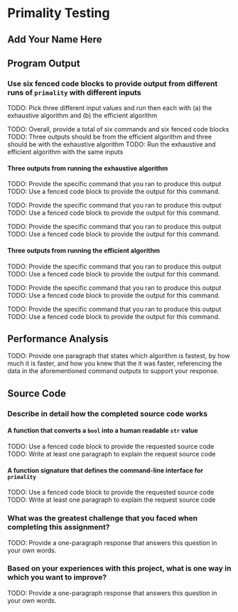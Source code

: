 # Primality Testing

## Add Your Name Here

## Program Output

### Use six fenced code blocks to provide output from different runs of `primality` with different inputs

TODO: Pick three different input values and run then each with
(a) the exhaustive algorithm
and
(b) the efficient algorithm

TODO: Overall, provide a total of six commands and six fenced code blocks
TODO: Three outputs should be from the efficient algorithm and three should be with the exhaustive algorithm
TODO: Run the exhaustive and efficient algorithm with the same inputs

#### Three outputs from running the exhaustive algorithm

TODO: Provide the specific command that you ran to produce this output
TODO: Use a fenced code block to provide the output for this command.

TODO: Provide the specific command that you ran to produce this output
TODO: Use a fenced code block to provide the output for this command.

TODO: Provide the specific command that you ran to produce this output
TODO: Use a fenced code block to provide the output for this command.

#### Three outputs from running the efficient algorithm

TODO: Provide the specific command that you ran to produce this output
TODO: Use a fenced code block to provide the output for this command.

TODO: Provide the specific command that you ran to produce this output
TODO: Use a fenced code block to provide the output for this command.

TODO: Provide the specific command that you ran to produce this output
TODO: Use a fenced code block to provide the output for this command.

## Performance Analysis

TODO: Provide one paragraph that states which algorithm is fastest, by how much
it is faster, and how you knew that the it was faster, referencing the data in
the aforementioned command outputs to support your response.

## Source Code

### Describe in detail how the completed source code works

#### A function that converts a `bool` into a human readable `str` value

TODO: Use a fenced code block to provide the requested source code
TODO: Write at least one paragraph to explain the request source code

#### A function signature that defines the command-line interface for `primality`

TODO: Use a fenced code block to provide the requested source code
TODO: Write at least one paragraph to explain the request source code

### What was the greatest challenge that you faced when completing this assignment?

TODO: Provide a one-paragraph response that answers this question in your own words.

### Based on your experiences with this project, what is one way in which you want to improve?

TODO: Provide a one-paragraph response that answers this question in your own words.
